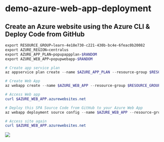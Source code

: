 # demo-azure-web-app-deployment
 
## Create an Azure website using the Azure CLI & Deploy Code from GitHub

```powershell
export RESOURCE_GROUP=learn-4e18e730-c221-430b-bc4e-6feac0b20082
export AZURE_REGION=centralus
export AZURE_APP_PLAN=popupappplan-$RANDOM
export AZURE_WEB_APP=popupwebapp-$RANDOM

# Create app service plan
az appservice plan create --name $AZURE_APP_PLAN --resource-group $RESOURCE_GROUP --location $AZURE_REGION --sku FREE

# Create Web App
az webapp create --name $AZURE_WEB_APP --resource-group $RESOURCE_GROUP --plan $AZURE_APP_PLAN

# Access Web app  
curl $AZURE_WEB_APP.azurewebsites.net

# Deploy this SPA Source Code from GitHub to your Azure Web App
az webapp deployment source config --name $AZURE_WEB_APP --resource-group $RESOURCE_GROUP --repo-url "https://github.com/rupeshtiwari/demo-azure-web-app-deployment" --branch main --manual-integration --git-token "your github token" --debug

# Access site again 
curl $AZURE_WEB_APP.azurewebsites.net
```

![](https://i.imgur.com/9N8FPSZ.png)
